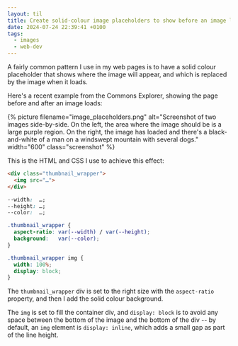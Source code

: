 ```yaml
---
layout: til
title: Create solid-colour image placeholders to show before an image loads
date: 2024-07-24 22:39:41 +0100
tags:
  - images
  - web-dev
---
```

A fairly common pattern I use in my web pages is to have a solid colour placeholder that shows where the image will appear, and which is replaced by the image when it loads.

Here's a recent example from the Commons Explorer, showing the page before and after an image loads:

{%
  picture
  filename="image_placeholders.png"
  alt="Screenshot of two images side-by-side. On the left, the area where the image should be is a large purple region. On the right, the image has loaded and there's a black-and-white of a man on a windswept mountain with several dogs."
  width="600"
  class="screenshot"
%}

This is the HTML and CSS I use to achieve this effect:

```html
<div class="thumbnail_wrapper">
  <img src="…">
</div>
```

```css
--width:  …;
--height: …;
--color:  …;

.thumbnail_wrapper {
  aspect-ratio: var(--width) / var(--height);
  background:   var(--color);
}

.thumbnail_wrapper img {
  width: 100%;
  display: block;
}
```

The `thumbnail_wrapper` div is set to the right size with the `aspect-ratio` property, and then I add the solid colour background.

The `img` is set to fill the container div, and `display: block` is to avoid any space between the bottom of the image and the bottom of the div -- by default, an `img` element is `display: inline`, which adds a small gap as part of the line height.
